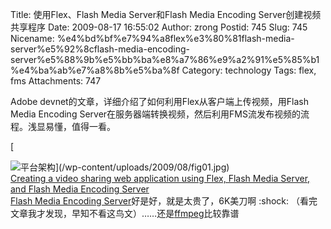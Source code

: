 Title: 使用Flex、Flash Media Server和Flash Media Encoding Server创建视频共享程序
Date: 2009-08-17 16:55:02
Author: zrong
Postid: 745
Slug: 745
Nicename: %e4%bd%bf%e7%94%a8flex%e3%80%81flash-media-server%e5%92%8cflash-media-encoding-server%e5%88%9b%e5%bb%ba%e8%a7%86%e9%a2%91%e5%85%b1%e4%ba%ab%e7%a8%8b%e5%ba%8f
Category: technology
Tags: flex, fms
Attachments: 747

Adobe devnet的文章，详细介绍了如何利用Flex从客户端上传视频，用Flash
Media Encoding
Server在服务器端转换视频，然后利用FMS流发布视频的流程。浅显易懂，值得一看。

[  

![平台架构](/wp-content/uploads/2009/08/fig01.jpg "平台架构")](/wp-content/uploads/2009/08/fig01.jpg)  
[Creating a video sharing web application using Flex, Flash Media
Server, and Flash Media Encoding
Server](http://www.adobe.com/devnet/flashmediaserver/articles/video_sharing_web_app.html)  
[Flash Media Encoding
Server](http://www.adobe.com/cn/products/flashmediaencoding/)好是好，就是太贵了，6K美刀啊
:shock:
（看完文章我才发现，早知不看这鸟文）……还是[ffmpeg](http://ffmpeg.org/)比较靠谱

